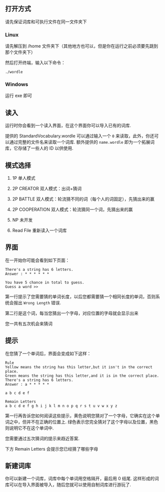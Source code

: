 ## 打开方式

请先保证词库和可执行文件在同一文件夹下

### Linux

请先解压到 /home 文件夹下（其他地方也可以，但是你在运行之前必须要先跳到那个文件夹下）

然后打开终端，输入以下命令：

`./wordle`

### Windows

运行 exe 即可

## 读入

运行时你会看到一个读入界面，在这个界面你可以导入已有的词库.

提供的 StandardVocabulary.wordle 可以通过输入一个 `0` 来读取，此外，你还可以通过完整的文件名来读取一个词库. 额外提供的 `name.wordle` 即为一个拓展词库，它存储了一些人的 ID 以供使用.

## 模式选择

1. 1P  单人模式

2. 2P CREATOR  双人模式：出词+猜词

3. 2P BATTLE 双人模式：轮流猜不同的词（每个人的词固定），先猜出来的赢

4. 2P COOPERATION 双人模式：轮流猜同一个词，先猜出来的赢

5. NP 未开发

6. Read File 重新读入一个词库

## 界面

在一开始你可能会看到如下页面：

```katex
There's a string has 6 letters.
Answer : * * * * * * 

You have 5 chance in total to guess.
Guess a word >>
```

第一行提示了您需要猜的单词长度，以后您都需要猜一个相同长度的单词，否则系统会报出 `Wrong Length` 错误.

第二行是这个词，每当您猜出一个字母，对应位置的字母就会显示出来

您一共有五次机会来猜词

## 提示

在您猜了一个单词后，界面会变成如下这样：

```katex
Rule
Yellow means the string has this letter,but it isn't in the correct place.
Green means the string has this letter,and it is in the correct place.
There's a string has 6 letters.
Answer : a * * * * * 

a b c d e f 

Remain Letters
a b c d e f g h i j k l m n o p q r s t u v w x y z
```

第一行再告诉您如何阅读这些提示，黄色说明您猜对了一个字母，它确实在这个单词之中，但并不在正确的位置上. 绿色表示您完全猜对了这个字母以及位置，黑色则说明它不在这个单词中.

您需要通过五次猜词的提示来趋近答案.

下方 Remain Letters 会提示您已经猜了哪些字母

## 新建词库

你可以新建一个词库，词库中每个单词用空格隔开，最后用 $0$ 结尾. 这样形成的词库可以在导入界面被导入，随后您就可以使用自制词库进行游玩了.
